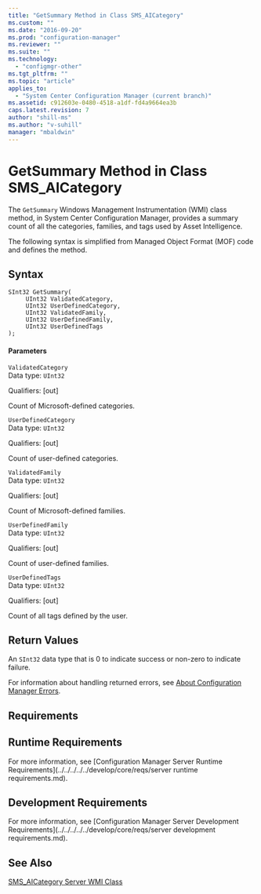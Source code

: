 ```yaml
---
title: "GetSummary Method in Class SMS_AICategory"
ms.custom: ""
ms.date: "2016-09-20"
ms.prod: "configuration-manager"
ms.reviewer: ""
ms.suite: ""
ms.technology: 
  - "configmgr-other"
ms.tgt_pltfrm: ""
ms.topic: "article"
applies_to: 
  - "System Center Configuration Manager (current branch)"
ms.assetid: c912603e-0480-4518-a1df-fd4a9664ea3b
caps.latest.revision: 7
author: "shill-ms"
ms.author: "v-suhill"
manager: "mbaldwin"
---
```

# GetSummary Method in Class SMS_AICategory
The `GetSummary` Windows Management Instrumentation (WMI) class method, in System Center Configuration Manager, provides a summary count of all the categories, families, and tags used by Asset Intelligence.  
  
 The following syntax is simplified from Managed Object Format (MOF) code and defines the method.  
  
## Syntax  
  
```  
SInt32 GetSummary(      
     UInt32 ValidatedCategory,  
     UInt32 UserDefinedCategory,  
     UInt32 ValidatedFamily,  
     UInt32 UserDefinedFamily,  
     UInt32 UserDefinedTags  
);  
```  
  
#### Parameters  
 `ValidatedCategory`  
 Data type: `UInt32`  
  
 Qualifiers: [out]  
  
 Count of Microsoft-defined categories.  
  
 `UserDefinedCategory`  
 Data type: `UInt32`  
  
 Qualifiers: [out]  
  
 Count of user-defined categories.  
  
 `ValidatedFamily`  
 Data type: `UInt32`  
  
 Qualifiers: [out]  
  
 Count of Microsoft-defined families.  
  
 `UserDefinedFamily`  
 Data type: `UInt32`  
  
 Qualifiers: [out]  
  
 Count of user-defined families.  
  
 `UserDefinedTags`  
 Data type: `UInt32`  
  
 Qualifiers: [out]  
  
 Count of all tags defined by the user.  
  
## Return Values  
 An `SInt32` data type that is 0 to indicate success or non-zero to indicate failure.  
  
 For information about handling returned errors, see [About Configuration Manager Errors](../../../../../develop/core/understand/about-configuration-manager-errors.md).  
  
## Requirements  
  
## Runtime Requirements  
 For more information, see [Configuration Manager Server Runtime Requirements](../../../../../develop/core/reqs/server runtime requirements.md).  
  
## Development Requirements  
 For more information, see [Configuration Manager Server Development Requirements](../../../../../develop/core/reqs/server development requirements.md).  
  
## See Also  
 [SMS_AICategory Server WMI Class](../../../../../develop/reference/core/clients/asset-intelligence/sms_aicategory-server-wmi-class.md)
